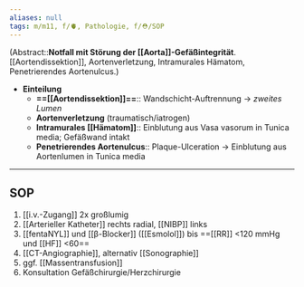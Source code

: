 ```yaml
---
aliases: null
tags: m/m11, f/🫀, Pathologie, f/⛑️/SOP
---
```

(Abstract::**Notfall mit Störung der [[Aorta]]-Gefäßintegrität**. [[Aortendissektion]], Aortenverletzung, Intramurales Hämatom, Penetrierendes Aortenulcus.)
- **Einteilung**
	- **==[[Aortendissektion]]==**:: Wandschicht-Auftrennung → *zweites Lumen*
	- **Aortenverletzung** (traumatisch/iatrogen)
	- **Intramurales [[Hämatom]]**:: Einblutung aus Vasa vasorum in Tunica media; Gefäßwand intakt
	- **Penetrierendes Aortenulcus**:: Plaque-Ulceration → Einblutung aus Aortenlumen in Tunica media
---
## SOP
1. [[i.v.-Zugang]] 2x großlumig
2. [[Arterieller Katheter]] rechts radial, [[NIBP]] links
3. [[fentaNYL]] und [[β-Blocker]] ([[Esmolol]]) bis ==[[RR]] <120 mmHg und [[HF]] <60==
4. [[CT-Angiographie]], alternativ [[Sonographie]]
5. ggf. [[Massentransfusion]]
6. Konsultation Gefäßchirurgie/Herzchirurgie